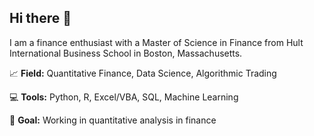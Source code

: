 ## Hi there 👋

I am a finance enthusiast with a Master of Science in Finance from Hult International Business School in Boston, Massachusetts.

📈 **Field:** Quantitative Finance, Data Science, Algorithmic Trading

💻 **Tools:** Python, R, Excel/VBA, SQL, Machine Learning

🧭 **Goal:** Working in quantitative analysis in finance


<!--
**chloebtn/chloebtn** is a ✨ _special_ ✨ repository because its `README.md` (this file) appears on your GitHub profile.

Here are some ideas to get you started:

- 🔭 I’m currently working on ...
- 🌱 I’m currently learning ...
- 👯 I’m looking to collaborate on ...
- 🤔 I’m looking for help with ...
- 💬 Ask me about ...
- 📫 How to reach me: ...
- 😄 Pronouns: ...
- ⚡ Fun fact: ...
-->
